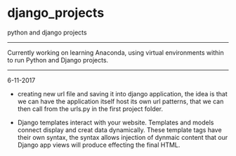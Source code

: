 # django_projects
python and django projects

---

Currently working on learning Anaconda, using virtual environments within to run Python and Django projects. 

---

6-11-2017
* creating new url file and saving it into django application, the idea is that we can have the application itself host its own url patterns, that we can then call from the urls.py in the first project folder. 

* Django templates interact with your website. Templates and models connect display and creat data dynamically. 
These template tags have their own syntax, the syntax allows injection of dynmaic content that our Django app views will produce effecting the final HTML.
